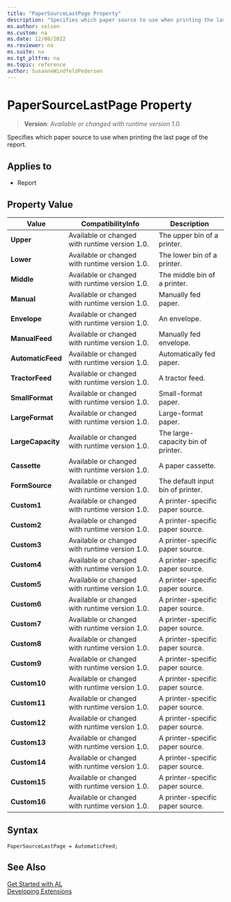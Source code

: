```yaml
---
title: "PaperSourceLastPage Property"
description: "Specifies which paper source to use when printing the last page of the report."
ms.author: solsen
ms.custom: na
ms.date: 12/08/2022
ms.reviewer: na
ms.suite: na
ms.tgt_pltfrm: na
ms.topic: reference
author: SusanneWindfeldPedersen
---
```

[//]: # (START>DO_NOT_EDIT)
[//]: # (IMPORTANT:Do not edit any of the content between here and the END>DO_NOT_EDIT.)
[//]: # (Any modifications should be made in the .xml files in the ModernDev repo.)
# PaperSourceLastPage Property
> **Version**: _Available or changed with runtime version 1.0._

Specifies which paper source to use when printing the last page of the report.

## Applies to
-   Report

## Property Value

|Value|CompatibilityInfo|Description|
|-----------|-----------|---------------------------------------|
|**Upper**|Available or changed with runtime version 1.0.|The upper bin of a printer.|
|**Lower**|Available or changed with runtime version 1.0.|The lower bin of a printer.|
|**Middle**|Available or changed with runtime version 1.0.|The middle bin of a printer.|
|**Manual**|Available or changed with runtime version 1.0.|Manually fed paper.|
|**Envelope**|Available or changed with runtime version 1.0.|An envelope.|
|**ManualFeed**|Available or changed with runtime version 1.0.|Manually fed envelope.|
|**AutomaticFeed**|Available or changed with runtime version 1.0.|Automatically fed paper.|
|**TractorFeed**|Available or changed with runtime version 1.0.|A tractor feed.|
|**SmallFormat**|Available or changed with runtime version 1.0.|Small-format paper.|
|**LargeFormat**|Available or changed with runtime version 1.0.|Large-format paper.|
|**LargeCapacity**|Available or changed with runtime version 1.0.|The large-capacity bin of printer.|
|**Cassette**|Available or changed with runtime version 1.0.|A paper cassette.|
|**FormSource**|Available or changed with runtime version 1.0.|The default input bin of printer.|
|**Custom1**|Available or changed with runtime version 1.0.|A printer-specific paper source.|
|**Custom2**|Available or changed with runtime version 1.0.|A printer-specific paper source.|
|**Custom3**|Available or changed with runtime version 1.0.|A printer-specific paper source.|
|**Custom4**|Available or changed with runtime version 1.0.|A printer-specific paper source.|
|**Custom5**|Available or changed with runtime version 1.0.|A printer-specific paper source.|
|**Custom6**|Available or changed with runtime version 1.0.|A printer-specific paper source.|
|**Custom7**|Available or changed with runtime version 1.0.|A printer-specific paper source.|
|**Custom8**|Available or changed with runtime version 1.0.|A printer-specific paper source.|
|**Custom9**|Available or changed with runtime version 1.0.|A printer-specific paper source.|
|**Custom10**|Available or changed with runtime version 1.0.|A printer-specific paper source.|
|**Custom11**|Available or changed with runtime version 1.0.|A printer-specific paper source.|
|**Custom12**|Available or changed with runtime version 1.0.|A printer-specific paper source.|
|**Custom13**|Available or changed with runtime version 1.0.|A printer-specific paper source.|
|**Custom14**|Available or changed with runtime version 1.0.|A printer-specific paper source.|
|**Custom15**|Available or changed with runtime version 1.0.|A printer-specific paper source.|
|**Custom16**|Available or changed with runtime version 1.0.|A printer-specific paper source.|

[//]: # (IMPORTANT: END>DO_NOT_EDIT)


## Syntax

```AL
PaperSourceLastPage = AutomaticFeed;
```

## See Also  
[Get Started with AL](../devenv-get-started.md)  
[Developing Extensions](../devenv-dev-overview.md)  